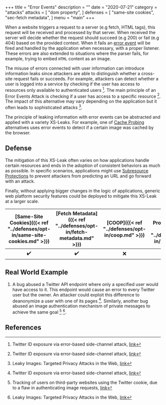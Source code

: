 +++
title = "Error Events"
description = ""
date = "2020-07-21"
category = "attacks"
attacks = [
    "dom property",
]
defenses = [
    "same-site cookies",
    "sec-fetch metadata",
]
menu = "main"
+++


When a website triggers a request to a server (e.g fetch, HTML tags), this request will be received and processed by that server. When received the server will decide whether the request should succeed (e.g 200) or fail (e.g 404) based on the provided context. When it fails an [error event](https://developer.mozilla.org/en-US/docs/Web/API/Element/error_event) will be fired and handled by the application when necessary, with a proper listener. These errors are also extended to situations where the parser fails, for example, trying to embed `HTML` content as an image.

The misuse of errors connected with user information can introduce information leaks since attackers are able to distinguish whether a cross-site request fails or succeeds. For example, attackers can detect whether a user is logged into a service by checking if the user has access to resources only available to authenticated users [^3]. The main principle of an Error Events Attack is checking if a user has access to a specific resource [^3]. The impact of this alternative may vary depending on the application but it often leads to sophisticated attacks [^1].

The principle of leaking information with error events can be abstracted and applied with a variety XS-Leaks. For example, one of [Cache Probing](https://TODO) alternatives uses error events to detect if a certain image was cached by the browser.

## Defense

The mitigation of this XS-Leak often varies on how applications handle certain resources and ends in the adoption of consistent behaviors as much as possible. In specific scenarios, applications might use [Subresource Protections](https://TODO) to prevent attackers from predicting an URL and go forward with an attack. 

Finally, without applying bigger changes in the logic of applications, generic web platform security features could be deployed to mitigate this XS-Leak at a larger scale.

| [Same-Site Cookies]({{< ref "../defenses/opt-in/same-site-cookies.md" >}})  | [Fetch Metadata]({{< ref "../defenses/opt-in/fetch-metadata.md" >}})  | [COOP]({{< ref "../defenses/opt-in/coop.md" >}})  |  [Framing Protections]({{< ref "../defenses/opt-in/xfo.md" >}}) |
|:--------------------------:|:---------------:|:-----:|:--------------------:|
|         ✔️                 |      ✔️         |  ❌   |          ❌         |


## Real World Example

1. A bug abused a Twitter API endpoint where only a specified user would have access to it. This endpoint would cause an error to every Twitter user but the owner. An attacker could exploit this difference to deanonymize a user with one of its pages [^3]. Similarly, another bug abused an image authentication mechanism of private messages to achieve the same goal  [^2] [^1].

## References

[^1]: Leaky Images: Targeted Privacy Attacks in the Web, [link](https://www.usenix.org/system/files/sec19fall_staicu_prepub.pdf)
[^2]: Tracking of users on third-party websites using the Twitter cookie, due to a flaw in authenticating image requests, [link](https://hackerone.com/reports/329957)
[^3]: Twitter ID exposure via error-based side-channel attack, [link](https://hackerone.com/reports/505424)
